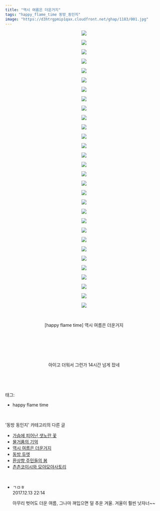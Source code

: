 ```yaml
---
title: "역시 여름은 더운거지"
tags: "happy_flame_time 동방_동인지"
image: "https://d3htrgpmip1qax.cloudfront.net/ghap/1183/001.jpg"
---
```

<div class="article">
<p style="text-align: center; clear: none; float: none;"><img src="{{ site.imgserver5 }}/ghap/1183/001.jpg"/></p>
<p style="text-align: center; clear: none; float: none;"><img src="{{ site.imgserver5 }}/ghap/1183/002.jpg"/></p>
<p style="text-align: center; clear: none; float: none;"><img src="{{ site.imgserver5 }}/ghap/1183/003.jpg"/></p>
<p style="text-align: center; clear: none; float: none;"><img src="{{ site.imgserver5 }}/ghap/1183/004.jpg"/></p>
<p style="text-align: center; clear: none; float: none;"><img src="{{ site.imgserver5 }}/ghap/1183/005.jpg"/></p>
<p style="text-align: center; clear: none; float: none;"><img src="{{ site.imgserver5 }}/ghap/1183/006.jpg"/></p>
<p style="text-align: center; clear: none; float: none;"><img src="{{ site.imgserver5 }}/ghap/1183/007.jpg"/></p>
<p style="text-align: center; clear: none; float: none;"><img src="{{ site.imgserver5 }}/ghap/1183/008.jpg"/></p>
<p style="text-align: center; clear: none; float: none;"><img src="{{ site.imgserver5 }}/ghap/1183/009.jpg"/></p>
<p style="text-align: center; clear: none; float: none;"><img src="{{ site.imgserver5 }}/ghap/1183/010.jpg"/></p>
<p style="text-align: center; clear: none; float: none;"><img src="{{ site.imgserver5 }}/ghap/1183/011.jpg"/></p>
<p style="text-align: center; clear: none; float: none;"><img src="{{ site.imgserver5 }}/ghap/1183/012.jpg"/></p>
<p style="text-align: center; clear: none; float: none;"><img src="{{ site.imgserver5 }}/ghap/1183/013.jpg"/></p>
<p style="text-align: center; clear: none; float: none;"><img src="{{ site.imgserver5 }}/ghap/1183/014.jpg"/></p>
<p style="text-align: center; clear: none; float: none;"><img src="{{ site.imgserver5 }}/ghap/1183/015.jpg"/></p>
<p style="text-align: center; clear: none; float: none;"><img src="{{ site.imgserver5 }}/ghap/1183/016.jpg"/></p>
<p style="text-align: center; clear: none; float: none;"><img src="{{ site.imgserver5 }}/ghap/1183/017.jpg"/></p>
<p style="text-align: center; clear: none; float: none;"><img src="{{ site.imgserver5 }}/ghap/1183/018.jpg"/></p>
<p style="text-align: center; clear: none; float: none;"><img src="{{ site.imgserver5 }}/ghap/1183/019.jpg"/></p>
<p style="text-align: center; clear: none; float: none;"><img src="{{ site.imgserver5 }}/ghap/1183/020.jpg"/></p>
<p style="text-align: center; clear: none; float: none;"><img src="{{ site.imgserver5 }}/ghap/1183/021.jpg"/></p>
<p style="text-align: center; clear: none; float: none;"><img src="{{ site.imgserver5 }}/ghap/1183/022.jpg"/></p>
<p style="text-align: center; clear: none; float: none;"><img src="{{ site.imgserver5 }}/ghap/1183/023.jpg"/></p>
<p style="text-align: center; clear: none; float: none;"><img src="{{ site.imgserver5 }}/ghap/1183/024.jpg"/></p>
<p style="text-align: center; clear: none; float: none;"><img src="{{ site.imgserver5 }}/ghap/1183/025.jpg"/></p>
<p style="text-align: center; clear: none; float: none;"><img src="{{ site.imgserver5 }}/ghap/1183/026.jpg"/></p>
<p style="text-align: center; clear: none; float: none;"><img src="{{ site.imgserver5 }}/ghap/1183/027.jpg"/></p>
<p style="text-align: center; clear: none; float: none;"><img src="{{ site.imgserver5 }}/ghap/1183/028.jpg"/></p>
<p style="text-align: center; clear: none; float: none;"><img src="{{ site.imgserver5 }}/ghap/1183/029.jpg"/></p>
<p style="text-align: center; clear: none; float: none;"><img src="{{ site.imgserver5 }}/ghap/1183/030.jpg"/></p>
<p style="text-align: center; clear: none; float: none;"><br/></p>
<p style="text-align: center; clear: none; float: none;">[happy flame time] 역시 여름은 더운거지</p>
<p style="text-align: center; clear: none; float: none;"><br/></p>
<p style="text-align: center; clear: none; float: none;"><br/></p>
<p style="text-align: center; clear: none; float: none;"><br/></p>
<p style="text-align: center; clear: none; float: none;">아이고 더워서 그런가 14시간 넘게 잤네</p>
<p><br/></p>
</div><br/>
<div class="tagTrail">
<p>태그: </p>
<ul>
<li>happy flame time</li>
</ul>
</div><br/>
<div class="another">
<p>'동방 동인지' 카테고리의 다른 글</p>
<ul>
<li><a href="/ghap_1187">가슴에 피어난 샛노란 꽃</a></li>
<li><a href="/ghap_1186">물거품의 기억</a></li>
<li><a href="/ghap_1183">역시 여름은 더운거지</a></li>
<li><a href="/ghap_1181">동방 듀엣</a></li>
<li><a href="/ghap_1180">환상향 주민들의 봄</a></li>
<li><a href="/ghap_1179">츤츤코이시와 모야모야사토리</a></li>
</ul>
</div><br/>
<div class="cb_module cb_fluid">
<div class="cb_wrt cb_profile">
<div class="comment">
<ul>
<li class="cb_thumb_off" id="comment15151538">
<div class="cb_comment_area">
<div class="cb_info_area">
<div class="cb_section">
<span class="cb_nick_name">ㄱㅁㅎ</span>
</div>
<div class="cb_section">
<span class="cb_date">2017.12.13 22:14 </span>
</div>
</div>
<div class="cb_dsc_comment">
<p class="cb_dsc">
											아무리 벗어도 더운 여름, 그나마 껴입으면 덜 추운 겨울. 겨울이 훨씬 낫자너~~
										</p>
</div>
</div></li>
</ul>
</div>
</div><!-- commentList close -->
</div><br/>
